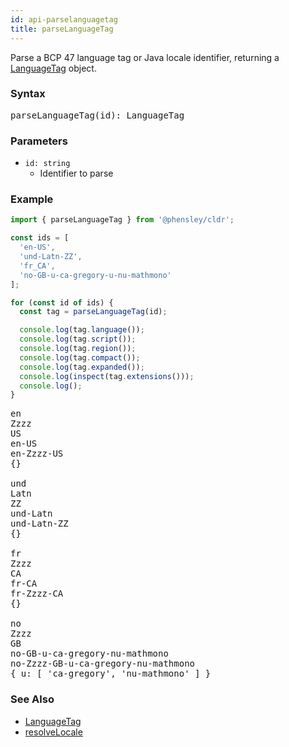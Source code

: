 ```yaml
---
id: api-parselanguagetag
title: parseLanguageTag
---
```


Parse a BCP 47 language tag or Java locale identifier, returning a [LanguageTag](api-languagetag.html) object.

### Syntax

<pre class="syntax">
parseLanguageTag(id): LanguageTag
</pre>

### Parameters
  - <code class="def">id: <span>string</span></code>
    - Identifier to parse

### Example

```typescript
import { parseLanguageTag } from '@phensley/cldr';

const ids = [
  'en-US',
  'und-Latn-ZZ',
  'fr_CA',
  'no-GB-u-ca-gregory-u-nu-mathmono'
];

for (const id of ids) {
  const tag = parseLanguageTag(id);

  console.log(tag.language());
  console.log(tag.script());
  console.log(tag.region());
  console.log(tag.compact());
  console.log(tag.expanded());
  console.log(inspect(tag.extensions()));
  console.log();
}
```
<pre class="output">
en
Zzzz
US
en-US
en-Zzzz-US
{}
&nbsp;
und
Latn
ZZ
und-Latn
und-Latn-ZZ
{}
&nbsp;
fr
Zzzz
CA
fr-CA
fr-Zzzz-CA
{}
&nbsp;
no
Zzzz
GB
no-GB-u-ca-gregory-nu-mathmono
no-Zzzz-GB-u-ca-gregory-nu-mathmono
{ u: [ 'ca-gregory', 'nu-mathmono' ] }
</pre>

### See Also
  - [LanguageTag](api-languagetag.html)
  - [resolveLocale](api-resolvelocale.html)
